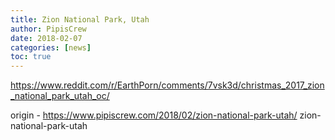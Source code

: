 ```yaml
---
title: Zion National Park, Utah
author: PipisCrew
date: 2018-02-07
categories: [news]
toc: true
---
```


https://www.reddit.com/r/EarthPorn/comments/7vsk3d/christmas_2017_zion_national_park_utah_oc/

origin - https://www.pipiscrew.com/2018/02/zion-national-park-utah/ zion-national-park-utah